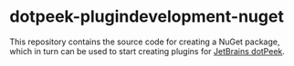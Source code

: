 # dotpeek-plugindevelopment-nuget

This repository contains the source code for creating a NuGet package, which in turn can be used to start creating plugins for [JetBrains dotPeek](http://www.jetbrains.com/decompiler/).